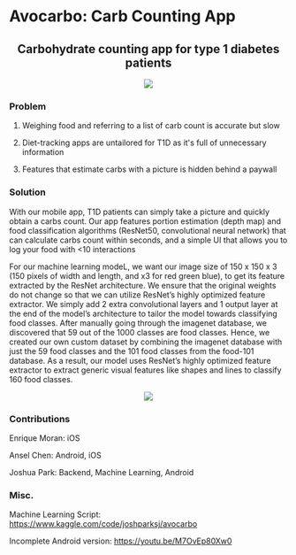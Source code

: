 # Avocarbo: Carb Counting App

<div align="center">
	<h2>Carbohydrate counting app for type 1 diabetes patients</h2>
	<a href="https://www.youtube.com/shorts/Q4NB3msjlTQ" target="_blank"><img src="https://img.youtube.com/vi/Q4NB3msjlTQ/0.jpg" /></a>
</div>


### Problem
1. Weighing food and referring to a list of carb count is accurate but slow

2. Diet-tracking apps are untailored for T1D as it's full of unnecessary information

3. Features that estimate carbs with a picture is hidden behind a paywall

### Solution
With our mobile app, T1D patients can simply take a picture and quickly obtain a carbs count. Our app features portion estimation (depth map) and food classification algorithms (ResNet50, convolutional neural network) that can calculate carbs count within seconds, and a simple UI that allows you to log your food with <10 interactions

For our machine learning modeL, we want our image size of 150 x 150 x 3 (150 pixels of width and length, and x3 for red green blue), to get its feature extracted by the ResNet architecture. We ensure that the original weights do not change so that we can utilize ResNet’s highly optimized feature extractor. We simply add 2 extra convolutional layers and 1 output layer at the end of the model’s architecture to tailor the model towards classifying food classes. After manually going through the imagenet database, we discovered that 59 out of the 1000 classes are food classes. Hence, we created our own custom dataset by combining the imagenet database with just the 59 food classes and the 101 food classes from the food-101 database. As a result, our model uses ResNet’s highly optimized feature extractor to extract generic visual features like shapes and lines to classify 160 food classes. 

<div align="center">
	<img src="https://github.com/joshpsj/avocarbo-public/blob/main/Python-BE/process_flow.png?raw=true" />
</div>


### Contributions
Enrique Moran: iOS

Ansel Chen: Android, iOS

Joshua Park: Backend, Machine Learning, Android

### Misc.

Machine Learning Script: https://www.kaggle.com/code/joshparksj/avocarbo

Incomplete Android version: https://youtu.be/M7OvEp80Xw0
